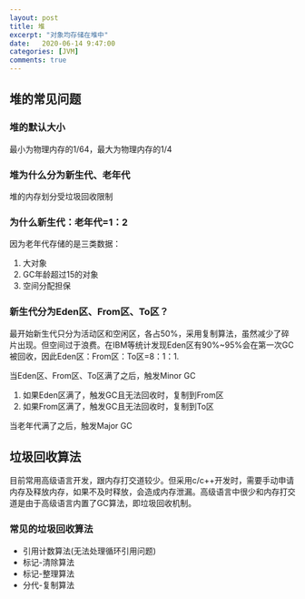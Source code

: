 ```yaml
---
layout: post
title: 堆
excerpt: "对象均存储在堆中"
date:   2020-06-14 9:47:00
categories: [JVM]
comments: true
---
```


## 堆的常见问题

### 堆的默认大小

最小为物理内存的1/64，最大为物理内存的1/4

### 堆为什么分为新生代、老年代

堆的内存划分受垃圾回收限制

### 为什么新生代：老年代=1：2

因为老年代存储的是三类数据：

1. 大对象
2. GC年龄超过15的对象
3. 空间分配担保

### 新生代分为Eden区、From区、To区？

最开始新生代只分为活动区和空闲区，各占50%，采用复制算法，虽然减少了碎片出现。但空间过于浪费。在IBM等统计发现Eden区有90%~95%会在第一次GC被回收，因此Eden区：From区：To区=8：1：1.

当Eden区、From区、To区满了之后，触发Minor GC

1. 如果Eden区满了，触发GC且无法回收时，复制到From区
2. 如果From区满了，触发GC且无法回收时，复制到To区

当老年代满了之后，触发Major GC

## 垃圾回收算法

目前常用高级语言开发，跟内存打交道较少。但采用c/c++开发时，需要手动申请内存及释放内存，如果不及时释放，会造成内存泄漏。高级语言中很少和内存打交道是由于高级语言内置了GC算法，即垃圾回收机制。

### 常见的垃圾回收算法

* 引用计数算法(无法处理循环引用问题)
* 标记-清除算法
* 标记-整理算法
* 分代-复制算法

